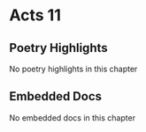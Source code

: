 # Acts 11

## Poetry Highlights

No poetry highlights in this chapter

## Embedded Docs

No embedded docs in this chapter

